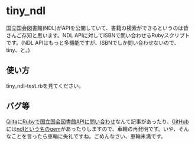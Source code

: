 # tiny_ndl

国立国会図書館(NDL)がAPIを公開していて、書籍の検索ができるというのは皆さんご存知と思います。NDL APIに対してISBNで問い合わせるRubyスクリプトです。(NDL APIはもっと多機能ですが、ISBNでしか問い合わせないので、tiny、と。)


## 使い方

tiny_ndl-test.rbを見てください。

## バグ等

[Qiita](https://qiita.com/)に[Rubyで国立国会図書館APIに問い合わせ](https://qiita.com/hiranoi/items/8f5bbffaacc61ced5407)なんて記事があったり、[GitHub](https://github.com/)には[ndlという名のgem](https://github.com/himkt/ndl)があったりしますので、車輪の再発明です。いや、そんなことを言ったら車輪に失礼ですね。ごめんなさい、車輪未満です。
